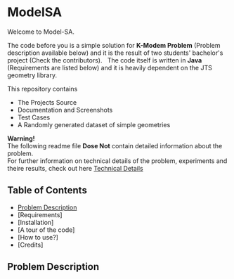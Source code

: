 # ModelSA

Welcome to Model-SA.   

The code before you is a simple solution for **K-Modem Problem** (Problem description available below) and it is the result of two students' bachelor's project (Check the contributors).  
The code itself is written in __Java__ (Requirements are listed below) and it is heavily dependent on the JTS geometry library.   

This repository contains   
- The Projects Source   
- Documentation and Screenshots   
- Test Cases   
- A Randomly generated dataset of simple geometries   

**Warning!**   
The following readme file **Dose Not** contain detailed information about the problem.   
For further information on technical details of the problem, experiments and theire results, check out here [Technical Details](TechincalDetails.md)

## Table of Contents
* [Problem Description](#problem-description)
* [Requirements]
* [Installation]  
* [A tour of the code]  
* [How to use?]  
* [Credits]  

## Problem Description